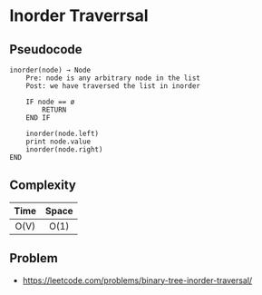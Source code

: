# Inorder Traverrsal

## Pseudocode

```text
inorder(node) → Node
    Pre: node is any arbitrary node in the list
    Post: we have traversed the list in inorder

    IF node == ø
        RETURN
    END IF

    inorder(node.left)
    print node.value
    inorder(node.right)
END
```

## Complexity

| Time | Space |
| :--: | :---: |
| O(V) | O(1)  |

## Problem

- https://leetcode.com/problems/binary-tree-inorder-traversal/
